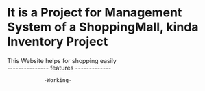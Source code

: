 # It is a Project for Management System of a ShoppingMall, kinda Inventory Project

This Website helps for shopping easily                                                          
--------------- features -------------
            
                -Working-
